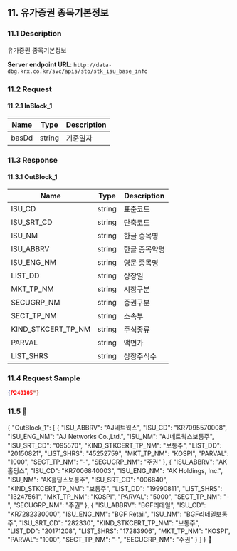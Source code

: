 ## 11. 유가증권 종목기본정보

### 11.1 Description
유가증권 종목기본정보

**Server endpoint URL**: `http://data-dbg.krx.co.kr/svc/apis/sto/stk_isu_base_info`

### 11.2 Request

#### 11.2.1 InBlock_1
| Name   | Type   | Description |
|--------|--------|-------------|
| basDd  | string | 기준일자    |

### 11.3 Response

#### 11.3.1 OutBlock_1
| Name                | Type   | Description    |
|---------------------|--------|----------------|
| ISU_CD              | string | 표준코드       |
| ISU_SRT_CD          | string | 단축코드       |
| ISU_NM              | string | 한글 종목명    |
| ISU_ABBRV           | string | 한글 종목약명  |
| ISU_ENG_NM          | string | 영문 종목명    |
| LIST_DD             | string | 상장일         |
| MKT_TP_NM           | string | 시장구분       |
| SECUGRP_NM          | string | 증권구분       |
| SECT_TP_NM          | string | 소속부         |
| KIND_STKCERT_TP_NM  | string | 주식종류       |
| PARVAL              | string | 액면가         |
| LIST_SHRS           | string | 상장주식수     |

### 11.4 Request Sample
```json
{P240105"}
```

### 11.5 
{
  "OutBlock_1": [
    {
      "ISU_ABBRV": "AJ네트웍스",
      "ISU_CD": "KR7095570008",
      "ISU_ENG_NM": "AJ Networks Co.,Ltd.",
      "ISU_NM": "AJ네트웍스보통주",
      "ISU_SRT_CD": "095570",
      "KIND_STKCERT_TP_NM": "보통주",
      "LIST_DD": "20150821",
      "LIST_SHRS": "45252759",
      "MKT_TP_NM": "KOSPI",
      "PARVAL": "1000",
      "SECT_TP_NM": "-",
      "SECUGRP_NM": "주권"
    },
    {
      "ISU_ABBRV": "AK홀딩스",
      "ISU_CD": "KR7006840003",
      "ISU_ENG_NM": "AK Holdings, Inc.",
      "ISU_NM": "AK홀딩스보통주",
      "ISU_SRT_CD": "006840",
      "KIND_STKCERT_TP_NM": "보통주",
      "LIST_DD": "19990811",
      "LIST_SHRS": "13247561",
      "MKT_TP_NM": "KOSPI",
      "PARVAL": "5000",
      "SECT_TP_NM": "-",
      "SECUGRP_NM": "주권"
    },
    {
      "ISU_ABBRV": "BGF리테일",
      "ISU_CD": "KR7282330000",
      "ISU_ENG_NM": "BGF Retail",
      "ISU_NM": "BGF리테일보통주",
      "ISU_SRT_CD": "282330",
      "KIND_STKCERT_TP_NM": "보통주",
      "LIST_DD": "20171208",
      "LIST_SHRS": "17283906",
      "MKT_TP_NM": "KOSPI",
      "PARVAL": "1000",
      "SECT_TP_NM": "-",
      "SECUGRP_NM": "주권"
    }
  ]
}

